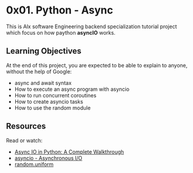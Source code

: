 # 0x01. Python - Async
<p>This is Alx software Engineering backend specialization tutorial project which focus on how paython <b>asyncIO</b> works.</p>

## Learning Objectives
At the end of this project, you are expected to be able to explain to anyone, without the help of Google:

- async and await syntax
- How to execute an async program with asyncio
- How to run concurrent coroutines
- How to create asyncio tasks
- How to use the random module

## Resources
Read or watch:

- [Async IO in Python: A Complete Walkthrough](https://realpython.com/async-io-python/)
- [asyncio - Asynchronous I/O](https://docs.python.org/3/library/asyncio.html)
- [random.uniform](https://docs.python.org/3/library/random.html#random.uniform)


